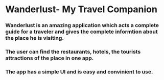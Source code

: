 # Wanderlust- My Travel Companion

### Wanderlust is an amazing application which acts a complete guide for a traveler and gives the complete informtion about the place he is visiting.
### The user can find the restaurants, hotels, the tourists attractions of the place in one app.
### The app has a simple UI and is easy and convinient to use.



